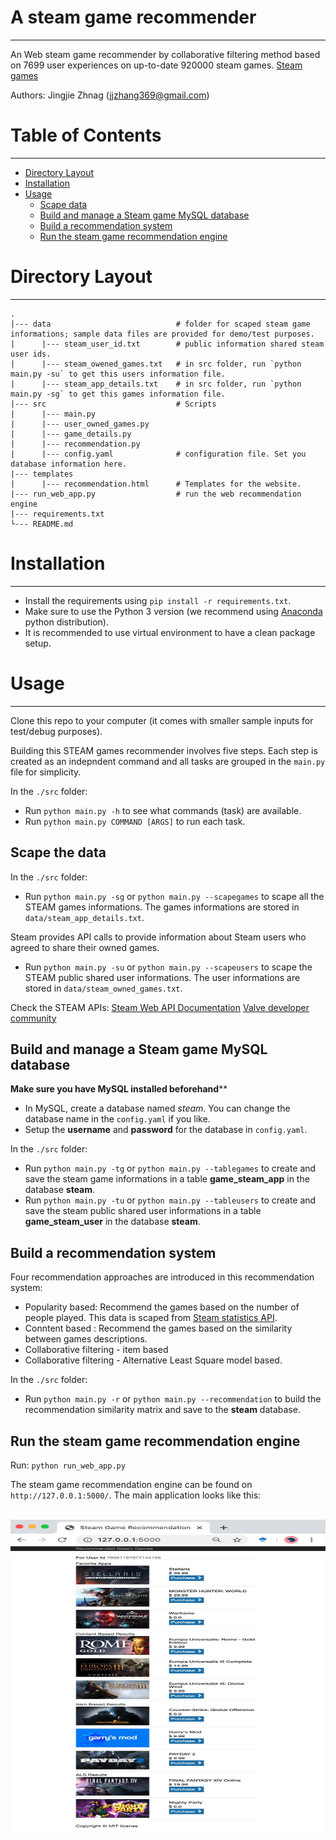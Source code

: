 # A steam game recommender
-----
An Web steam game recommender by collaborative filtering method based on 7699 user 
experiences on up-to-date 920000 steam games. [Steam games](https://store.steampowered.com/)

Authors: Jingjie Zhnag (jjzhang369@gmail.com)

# Table of Contents
-----

*   [Directory Layout](#directory-layout)
*   [Installation](#installation)
*   [Usage](#usage)
    *   [Scape data](#scape-the-data)
    *   [Build and manage a Steam game MySQL database](#build-and-manage-a-steam-game-mysql-database)
    *   [Build a recommendation system](#build-a-recommendation-system)
    *   [Run the steam game recommendation engine](##run-the-steam-game-recommendation-engine)

# Directory Layout
-----

```
.
|--- data                            # folder for scaped steam game informations; sample data files are provided for demo/test purposes.
|      |--- steam_user_id.txt        # public information shared steam user ids. 
|      |--- steam_owened_games.txt   # in src folder, run `python main.py -su` to get this users information file.      
|      |--- steam_app_details.txt    # in src folder, run `python main.py -sg` to get this games information file.
|--- src                             # Scripts
|      |--- main.py
|      |--- user_owned_games.py  
|      |--- game_details.py
|      |--- recommendation.py
|      |--- config.yaml              # configuration file. Set you database information here.
|--- templates  
|      |--- recommendation.html      # Templates for the website.
|--- run_web_app.py                  # run the web recommendation engine
|--- requirements.txt
└--- README.md

```

# Installation
-----

* Install the requirements using ```pip install -r requirements.txt```.
* Make sure to use the Python 3 version (we recommend using [Anaconda](https://anaconda.org/anaconda/python) python distribution).
* It is recommended to use virtual environment to have a clean package setup.

# Usage
-----

Clone this repo to your computer (it comes with smaller sample inputs for test/debug purposes).

Building this STEAM games recommender involves five steps. 
Each step is created as an indepndent command and all tasks are grouped in the ```main.py``` file
for simplicity.

In the `./src` folder:

* Run ```python main.py -h``` to see what commands (task) are available.
* Run ```python main.py COMMAND [ARGS]``` to run each task.

## Scape the data

In the `./src` folder:

* Run ```python main.py -sg``` or ```python main.py --scapegames``` to scape all the STEAM games informations. 
The games informations are stored in ```data/steam_app_details.txt```.

Steam provides API calls to provide information about Steam users who agreed to share their owned games. 
* Run ```python main.py -su``` or ```python main.py --scapeusers``` to scape the STEAM public shared user 
informations. The user informations are stored in ```data/steam_owned_games.txt```.

Check the STEAM APIs:
[Steam Web API Documentation](https://steamcommunity.com/dev)
[Valve developer community](https://developer.valvesoftware.com/wiki/Steam_Web_API)

## Build and manage a Steam game MySQL database

__Make sure you have MySQL installed beforehand__**

* In MySQL, create a database named _steam_. You can change the database name in the `config.yaml` if you like.
* Setup the __username__ and __password__ for the database in `config.yaml`. 

In the `./src` folder:

* Run ```python main.py -tg``` or ```python main.py --tablegames``` to create and save the steam game informations in a table __game_steam_app__ in the database __steam__. 
* Run ```python main.py -tu``` or ```python main.py --tableusers``` to create and save the steam public shared user informations in a table __game_steam_user__ in the database __steam__. 


## Build a recommendation system

Four recommendation approaches are introduced in this recommendation system:

* Popularity based: Recommend the games based on the number of people played. This data is scaped from [Steam statistics API](https://store.steampowered.com/stats).
* Conntent based  : Recommend the games based on the similarity between games descriptions. 
* Collaborative filtering - item based
* Collaborative filtering - Alternative Least Square model based. 

In the `./src` folder:

* Run ```python main.py -r``` or ```python main.py --recommendation``` to build the recommendation similarity matrix and save to the __steam__ database. 


## Run the steam game recommendation engine

Run: `python run_web_app.py` 

The steam game recommendation engine can be found on `http://127.0.0.1:5000/`. The main application looks like this:

<br>
<div align="center">
  <img src="./recommendation_engine.jpg" width = "800", height = "500">
</div>
